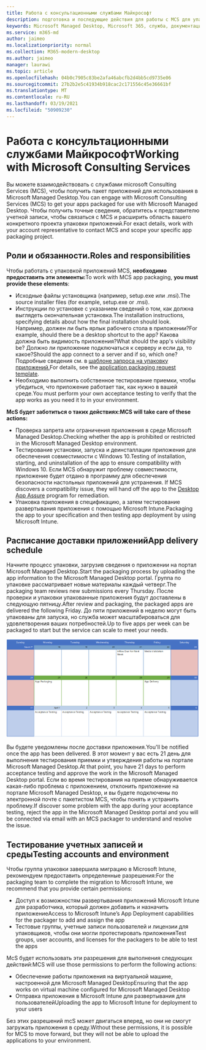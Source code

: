 ```yaml
---
title: Работа с консультационными службами Майкрософт
description: подготовка и последующие действия для работы с MCS для упаковки приложений
keywords: Microsoft Managed Desktop, Microsoft 365, служба, документация, приложения, MCS, упаковка
ms.service: m365-md
author: jaimeo
ms.localizationpriority: normal
ms.collection: M365-modern-desktop
ms.author: jaimeo
manager: laurawi
ms.topic: article
ms.openlocfilehash: 04b0c7905c83be2afa46abcfb2d4bb5cd9735e06
ms.sourcegitcommit: 27b2b2e5c41934b918cac2c171556c45e36661bf
ms.translationtype: MT
ms.contentlocale: ru-RU
ms.lasthandoff: 03/19/2021
ms.locfileid: "50909230"
---
```

# <a name="working-with-microsoft-consulting-services"></a><span data-ttu-id="152a2-104">Работа с консультационными службами Майкрософт</span><span class="sxs-lookup"><span data-stu-id="152a2-104">Working with Microsoft Consulting Services</span></span>

<span data-ttu-id="152a2-105">Вы можете взаимодействовать с службами microsoft Consulting Services (MCS), чтобы получить пакет приложений для использования в Microsoft Managed Desktop.</span><span class="sxs-lookup"><span data-stu-id="152a2-105">You can engage with Microsoft Consulting Services (MCS) to get your apps packaged for use with Microsoft Managed Desktop.</span></span> <span data-ttu-id="152a2-106">Чтобы получить точные сведения, обратитесь к представителю учетной записи, чтобы связаться с MCS и расширить область вашего конкретного проекта упаковки приложений.</span><span class="sxs-lookup"><span data-stu-id="152a2-106">For exact details, work with your account representative to contact MCS and scope your specific app packaging project.</span></span>

## <a name="roles-and-responsibilities"></a><span data-ttu-id="152a2-107">Роли и обязанности.</span><span class="sxs-lookup"><span data-stu-id="152a2-107">Roles and responsibilities</span></span>

<span data-ttu-id="152a2-108">Чтобы работать с упаковкой приложений MCS, **необходимо предоставить эти элементы:**</span><span class="sxs-lookup"><span data-stu-id="152a2-108">To work with MCS app packaging, **you must provide these elements**:</span></span>

- <span data-ttu-id="152a2-109">Исходные файлы установщика (например, setup.exe или .msi).</span><span class="sxs-lookup"><span data-stu-id="152a2-109">The source installer files (for example, setup.exe or .msi).</span></span>
- <span data-ttu-id="152a2-110">Инструкции по установке с указанием сведений о том, как должна выглядеть окончательная установка.</span><span class="sxs-lookup"><span data-stu-id="152a2-110">The installation instructions, specifying details about how the final installation should look.</span></span> <span data-ttu-id="152a2-111">Например, должен ли быть ярлык рабочего стола в приложении?</span><span class="sxs-lookup"><span data-stu-id="152a2-111">For example, should there be a desktop shortcut to the app?</span></span> <span data-ttu-id="152a2-112">Какова должна быть видимость приложения?</span><span class="sxs-lookup"><span data-stu-id="152a2-112">What should the app's visibility be?</span></span> <span data-ttu-id="152a2-113">Должно ли приложение подключаться к серверу и если да, то какое?</span><span class="sxs-lookup"><span data-stu-id="152a2-113">Should the app connect to a server and if so, which one?</span></span> <span data-ttu-id="152a2-114">Подробные сведения см. в [шаблоне запроса на упаковку приложений.](https://github.com/MicrosoftDocs/microsoft-365-docs/raw/public/microsoft-365/managed-desktop/get-ready/downloads/app-packaging-template.docx)</span><span class="sxs-lookup"><span data-stu-id="152a2-114">For details, see the [application packaging request template](https://github.com/MicrosoftDocs/microsoft-365-docs/raw/public/microsoft-365/managed-desktop/get-ready/downloads/app-packaging-template.docx).</span></span>
- <span data-ttu-id="152a2-115">Необходимо выполнить собственное тестирование приемки, чтобы убедиться, что приложение работает так, как нужно в вашей среде.</span><span class="sxs-lookup"><span data-stu-id="152a2-115">You must perform your own acceptance testing to verify that the app works as you need it to in your environment.</span></span>

<span data-ttu-id="152a2-116">**McS будет заботиться о таких действиях:**</span><span class="sxs-lookup"><span data-stu-id="152a2-116">**MCS will take care of these actions:**</span></span>

- <span data-ttu-id="152a2-117">Проверка запрета или ограничения приложения в среде Microsoft Managed Desktop.</span><span class="sxs-lookup"><span data-stu-id="152a2-117">Checking whether the app is prohibited or restricted in the Microsoft Managed Desktop environment.</span></span>
- <span data-ttu-id="152a2-118">Тестирование установки, запуска и деинсталлации приложения для обеспечения совместимости с Windows 10.</span><span class="sxs-lookup"><span data-stu-id="152a2-118">Testing of installation, starting, and uninstallation of the app to ensure compatibility with Windows 10.</span></span> <span data-ttu-id="152a2-119">Если MCS обнаружит проблему совместимости, приложение будет отдано в программу для обеспечения безопасности настольных приложений для устранения. [](/fasttrack/win-10-desktop-app-assure)</span><span class="sxs-lookup"><span data-stu-id="152a2-119">If MCS discovers a compatibility issue, they will hand off the app to the [Desktop App Assure](/fasttrack/win-10-desktop-app-assure) program for remediation.</span></span>
- <span data-ttu-id="152a2-120">Упаковка приложения в спецификацию, а затем тестирование развертывания приложения с помощью Microsoft Intune.</span><span class="sxs-lookup"><span data-stu-id="152a2-120">Packaging the app to your specification and then testing app deployment by using Microsoft Intune.</span></span>

## <a name="app-delivery-schedule"></a><span data-ttu-id="152a2-121">Расписание доставки приложений</span><span class="sxs-lookup"><span data-stu-id="152a2-121">App delivery schedule</span></span>

<span data-ttu-id="152a2-122">Начните процесс упаковки, загрузив сведения о приложении на портал Microsoft Managed Desktop.</span><span class="sxs-lookup"><span data-stu-id="152a2-122">Start the packaging process by uploading the app information to the Microsoft Managed Desktop portal.</span></span> <span data-ttu-id="152a2-123">Группа по упаковке рассматривает новые материалы каждый четверг.</span><span class="sxs-lookup"><span data-stu-id="152a2-123">The packaging team reviews new submissions every Thursday.</span></span> <span data-ttu-id="152a2-124">После проверки и упаковки упакованные приложения будут доставлены в следующую пятницу.</span><span class="sxs-lookup"><span data-stu-id="152a2-124">After review and packaging, the packaged apps are delivered the following Friday.</span></span> <span data-ttu-id="152a2-125">До пяти приложений в неделю могут быть упакованы для запуска, но служба может масштабироваться для удовлетворения ваших потребностей.</span><span class="sxs-lookup"><span data-stu-id="152a2-125">Up to five apps per week can be packaged to start but the service can scale to meet your needs.</span></span>

![календарь, показывающий приток приложений в четверг (21-е место в этом примере), проверку мультимедиа на следующий день, упаковку в следующий понедельник (25-е) и доставку приложений в следующую пятницу (29-е)](../../media/MCS-cal.png)

<span data-ttu-id="152a2-127">Вы будете уведомлены после доставки приложения.</span><span class="sxs-lookup"><span data-stu-id="152a2-127">You'll be notified once the app has been delivered.</span></span> <span data-ttu-id="152a2-128">В этот момент у вас есть 21 день для выполнения тестирования приемки и утверждения работы на портале Microsoft Managed Desktop.</span><span class="sxs-lookup"><span data-stu-id="152a2-128">At that point, you have 21 days to perform acceptance testing and approve the work in the Microsoft Managed Desktop portal.</span></span> <span data-ttu-id="152a2-129">Если во время тестирования на приеме обнаруживается какая-либо проблема с приложением, отклонить приложение на портале Microsoft Managed Desktop, и вы будете подключены по электронной почте с пакетистом MCS, чтобы понять и устранить проблему.</span><span class="sxs-lookup"><span data-stu-id="152a2-129">If discover some problem with the app during your acceptance testing, reject the app in the Microsoft Managed Desktop portal and you will be connected via email with an MCS packager to understand and resolve the issue.</span></span>

## <a name="testing-accounts-and-environment"></a><span data-ttu-id="152a2-130">Тестирование учетных записей и среды</span><span class="sxs-lookup"><span data-stu-id="152a2-130">Testing accounts and environment</span></span>

<span data-ttu-id="152a2-131">Чтобы группа упаковки завершила миграцию в Microsoft Intune, рекомендуем предоставить определенные разрешения:</span><span class="sxs-lookup"><span data-stu-id="152a2-131">For the packaging team to complete the migration to Microsoft Intune, we recommend that you provide certain permissions:</span></span>
 
-   <span data-ttu-id="152a2-132">Доступ к возможностям развертывания приложений Microsoft Intune для разработчика, который должен добавить и назначить приложение</span><span class="sxs-lookup"><span data-stu-id="152a2-132">Access to Microsoft Intune’s App Deployment capabilities for the packager to add and assign the app</span></span> 
-   <span data-ttu-id="152a2-133">Тестовые группы, учетные записи пользователей и лицензии для упаковщиков, чтобы они могли протестировать приложения</span><span class="sxs-lookup"><span data-stu-id="152a2-133">Test groups, user accounts, and licenses for the packagers to be able to test the apps</span></span>

<span data-ttu-id="152a2-134">McS будет использовать эти разрешения для выполнения следующих действий:</span><span class="sxs-lookup"><span data-stu-id="152a2-134">MCS will use those permissions to perform the following actions:</span></span>
 
-   <span data-ttu-id="152a2-135">Обеспечение работы приложения на виртуальной машине, настроенной для Microsoft Managed Desktop</span><span class="sxs-lookup"><span data-stu-id="152a2-135">Ensuring that the app works on virtual machine configured for Microsoft Managed Desktop</span></span>
-   <span data-ttu-id="152a2-136">Отправка приложения в Microsoft Intune для развертывания для пользователей</span><span class="sxs-lookup"><span data-stu-id="152a2-136">Uploading the app to Microsoft Intune for deployment to your users</span></span>

<span data-ttu-id="152a2-137">Без этих разрешений mcS может двигаться вперед, но они не смогут загружать приложения в среду.</span><span class="sxs-lookup"><span data-stu-id="152a2-137">Without these permissions, it is possible for MCS to move forward, but they will not be able to upload the applications to your environment.</span></span>